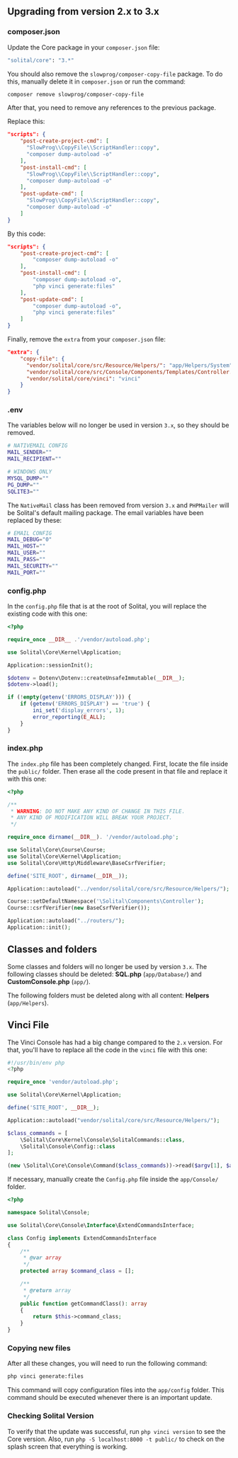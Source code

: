 ## Upgrading from version 2.x to 3.x

### composer.json

Update the Core package in your `composer.json` file:

```bash
"solital/core": "3.*"
```

You should also remove the `slowprog/composer-copy-file` package. To do this, manually delete it in `composer.json` or run the command:

```bash
composer remove slowprog/composer-copy-file
```

After that, you need to remove any references to the previous package.

Replace this:

```json
"scripts": {
    "post-create-project-cmd": [
      "SlowProg\\CopyFile\\ScriptHandler::copy",
      "composer dump-autoload -o"
    ],
    "post-install-cmd": [
      "SlowProg\\CopyFile\\ScriptHandler::copy",
      "composer dump-autoload -o"
    ],
    "post-update-cmd": [
      "SlowProg\\CopyFile\\ScriptHandler::copy",
      "composer dump-autoload -o"
    ]
}
```

By this code:

```json
"scripts": {
    "post-create-project-cmd": [
        "composer dump-autoload -o"
    ],
    "post-install-cmd": [
        "composer dump-autoload -o",
        "php vinci generate:files"
    ],
    "post-update-cmd": [
        "composer dump-autoload -o",
        "php vinci generate:files"
    ]
}
```

Finally, remove the `extra` from your `composer.json` file:

```json
"extra": {
    "copy-file": {
      "vendor/solital/core/src/Resource/Helpers/": "app/Helpers/System",
      "vendor/solital/core/src/Console/Components/Templates/Controller.php": "app/Components/Controller/",
      "vendor/solital/core/vinci": "vinci"
    }
}
```

### .env

The variables below will no longer be used in version `3.x`, so they should be removed.

```bash
# NATIVEMAIL CONFIG
MAIL_SENDER=""
MAIL_RECIPIENT=""

# WINDOWS ONLY
MYSQL_DUMP=""
PG_DUMP=""
SQLITE3=""
```

The `NativeMail` class has been removed from version `3.x` and `PHPMailer` will be Solital's default mailing package. The email variables have been replaced by these:

```bash
# EMAIL CONFIG
MAIL_DEBUG="0"
MAIL_HOST=""
MAIL_USER=""
MAIL_PASS=""
MAIL_SECURITY=""
MAIL_PORT=""
```

### config.php

In the `config.php` file that is at the root of Solital, you will replace the existing code with this one:

```php
<?php

require_once __DIR__ .'/vendor/autoload.php';

use Solital\Core\Kernel\Application;

Application::sessionInit();

$dotenv = Dotenv\Dotenv::createUnsafeImmutable(__DIR__);
$dotenv->load();

if (!empty(getenv('ERRORS_DISPLAY'))) {
    if (getenv('ERRORS_DISPLAY') == 'true') {
        ini_set('display_errors', 1);
        error_reporting(E_ALL);
    }
}
```

### index.php

The `index.php` file has been completely changed. First, locate the file inside the `public/` folder. Then erase all the code present in that file and replace it with this one:

```php
<?php

/**
 * WARNING: DO NOT MAKE ANY KIND OF CHANGE IN THIS FILE. 
 * ANY KIND OF MODIFICATION WILL BREAK YOUR PROJECT. 
 */

require_once dirname(__DIR__). '/vendor/autoload.php';

use Solital\Core\Course\Course;
use Solital\Core\Kernel\Application;
use Solital\Core\Http\Middleware\BaseCsrfVerifier;

define('SITE_ROOT', dirname(__DIR__));

Application::autoload("../vendor/solital/core/src/Resource/Helpers/");

Course::setDefaultNamespace('\Solital\Components\Controller');
Course::csrfVerifier(new BaseCsrfVerifier());

Application::autoload("../routers/");
Application::init();
```

## Classes and folders

Some classes and folders will no longer be used by version `3.x`. The following classes should be deleted: **SQL.php** (`app/Database/`) and **CustomConsole.php** (`app/`).

The following folders must be deleted along with all content: **Helpers** (`app/Helpers`).

## Vinci File

The Vinci Console has had a big change compared to the `2.x` version. For that, you'll have to replace all the code in the `vinci` file with this one:

```php
#!/usr/bin/env php
<?php

require_once 'vendor/autoload.php';

use Solital\Core\Kernel\Application;

define('SITE_ROOT', __DIR__);

Application::autoload("vendor/solital/core/src/Resource/Helpers/");

$class_commands = [
    \Solital\Core\Kernel\Console\SolitalCommands::class,
    \Solital\Console\Config::class
];

(new \Solital\Core\Console\Command($class_commands))->read($argv[1], $argv);
```

If necessary, manually create the `Config.php` file inside the `app/Console/` folder.

```php
<?php

namespace Solital\Console;

use Solital\Core\Console\Interface\ExtendCommandsInterface;

class Config implements ExtendCommandsInterface
{
    /**
     * @var array
     */
    protected array $command_class = [];

    /**
     * @return array
     */
    public function getCommandClass(): array
    {
        return $this->command_class;
    }
}
```

### Copying new files

After all these changes, you will need to run the following command:

```bash
php vinci generate:files
```

This command will copy configuration files into the `app/config` folder. This command should be executed whenever there is an important update.

### Checking Solital Version

To verify that the update was successful, run `php vinci version` to see the Core version. Also, run `php -S localhost:8000 -t public/` to check on the splash screen that everything is working.